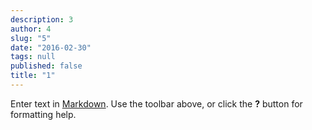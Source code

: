 ```yaml
---
description: 3
author: 4
slug: "5"
date: "2016-02-30"
tags: null
published: false
title: "1"
---
```




Enter text in [Markdown](http://daringfireball.net/projects/markdown/). Use the toolbar above, or click the **?** button for formatting help.
